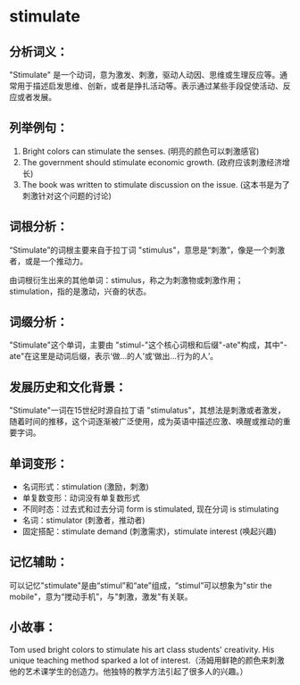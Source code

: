 # stimulate

## 分析词义：

  

"Stimulate" 是一个动词，意为激发、刺激，驱动人动因、思维或生理反应等。通常用于描述启发思维、创新，或者是挣扎活动等。表示通过某些手段促使活动、反应或者发展。

  

## 列举例句：

  

1.  Bright colors can stimulate the senses. (明亮的颜色可以刺激感官)
2.  The government should stimulate economic growth. (政府应该刺激经济增长)
3.  The book was written to stimulate discussion on the issue. (这本书是为了刺激针对这个问题的讨论)

  

## 词根分析：

  

“Stimulate”的词根主要来自于拉丁词 "stimulus"，意思是“刺激”，像是一个刺激者，或是一个推动力。

  

由词根衍生出来的其他单词：stimulus，称之为刺激物或刺激作用； stimulation，指的是激动，兴奋的状态。

  

## 词缀分析：

  

"Stimulate"这个单词，主要由 "stimul-"这个核心词根和后缀"-ate"构成，其中"-ate"在这里是动词后缀，表示‘做…的人’或‘做出…行为的人’。

  

## 发展历史和文化背景：

  

"Stimulate"一词在15世纪时源自拉丁语 "stimulatus"，其想法是刺激或者激发，随着时间的推移，这个词逐渐被广泛使用，成为英语中描述应激、唤醒或推动的重要字词。

  

## 单词变形：

  

*   名词形式：stimulation (激励，刺激)
*   单复数变形：动词没有单复数形式
*   不同时态：过去式和过去分词 form is stimulated, 现在分词 is stimulating
*   名词：stimulator (刺激者，推动者)
*   固定搭配：stimulate demand (刺激需求)，stimulate interest (唤起兴趣)

  

## 记忆辅助：

  

可以记忆"stimulate"是由“stimul”和“ate”组成，“stimul”可以想象为"stir the mobile"，意为“搅动手机”，与"刺激，激发"有关联。

  

## 小故事：

  

Tom used bright colors to stimulate his art class students' creativity. His unique teaching method sparked a lot of interest.（汤姆用鲜艳的颜色来刺激他的艺术课学生的创造力。他独特的教学方法引起了很多人的兴趣。）
